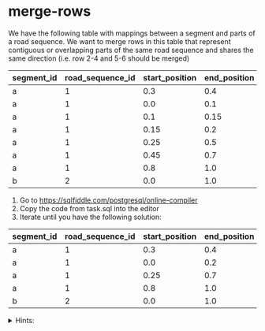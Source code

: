 # merge-rows

We have the following table with mappings between a segment and parts of a road sequence.
We want to merge rows in this table that represent contiguous or overlapping parts of the same road sequence and shares the same direction (i.e. row 2-4 and 5-6 should be merged)

| segment_id         | road_sequence_id   | start_position     | end_position       | direction          |
| ------------------ | ------------------ | ------------------ | ------------------ | ------------------ |
| a                  | 1                  | 0.3                | 0.4                | against            |
| a                  | 1                  | 0.0                | 0.1                | with               |
| a                  | 1                  | 0.1                | 0.15               | with               |
| a                  | 1                  | 0.15               | 0.2                | with               |
| a                  | 1                  | 0.25               | 0.5                | with               |
| a                  | 1                  | 0.45               | 0.7                | with               |
| a                  | 1                  | 0.8                | 1.0                | with               |
| b                  | 2                  | 0.0                | 1.0                | with               |


1. Go to https://sqlfiddle.com/postgresql/online-compiler
2. Copy the code from task.sql into the editor
3. Iterate until you have the following solution:

| segment_id         | road_sequence_id   | start_position     | end_position       | direction          |
| ------------------ | ------------------ | ------------------ | ------------------ | ------------------ |
| a                  | 1                  | 0.3                | 0.4                | against            |
| a                  | 1                  | 0.0                | 0.2                | with               |
| a                  | 1                  | 0.25               | 0.7                | with               |
| a                  | 1                  | 0.8                | 1.0                | with               |
| b                  | 2                  | 0.0                | 1.0                | with               |

<details>
  <summary>Hints:</summary>
https://www.postgresql.org/docs/current/functions-window.html <br>
https://www.postgresql.org/docs/current/functions-conditional.html <br>
https://www.postgresql.org/docs/current/queries-with.html
</details>

